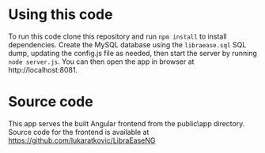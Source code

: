 # Using this code
To run this code clone this repository and run `npm install` to install dependencies. Create the MySQL database using the `libraease.sql` SQL dump, updating the config.js file as needed, then start the server by running `node server.js`. You can then open the app in browser at http://localhost:8081.

# Source code
This app serves the built Angular frontend from the public\app directory. Source code for the frontend is available at https://github.com/lukaratkovic/LibraEaseNG
